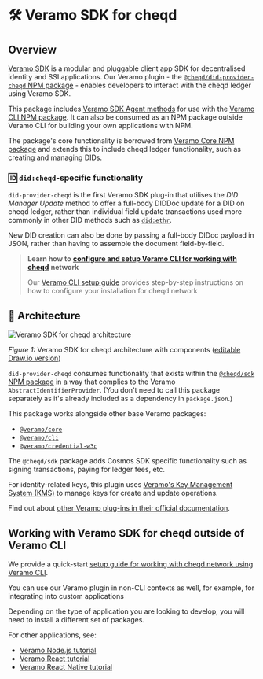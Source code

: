 # 🛠 Veramo SDK for cheqd

## Overview

[Veramo SDK](https://veramo.io/) is a modular and pluggable client app SDK for decentralised identity and SSI applications. Our Veramo plugin - the [`@cheqd/did-provider-cheqd` NPM package](https://www.npmjs.com/package/@cheqd/did-provider-cheqd) - enables developers to interact with the cheqd ledger using Veramo SDK.

This package includes [Veramo SDK Agent methods](https://veramo.io/docs/veramo_agent/plugins) for use with the [Veramo CLI NPM package](https://www.npmjs.com/package/@veramo/cli). It can also be consumed as an NPM package outside Veramo CLI for building your own applications with NPM.

The package's core functionality is borrowed from [Veramo Core NPM package](https://www.npmjs.com/package/@veramo/core) and extends this to include cheqd ledger functionality, such as creating and managing DIDs.

### 🆔 `did:cheqd`-specific functionality

`did-provider-cheqd` is the first Veramo SDK plug-in that utilises the _DID Manager Update_ method to offer a full-body DIDDoc update for a DID on cheqd ledger, rather than individual field update transactions used more commonly in other DID methods such as [`did:ethr`](https://developer.uport.me/ethr-did/docs/index).

New DID creation can also be done by passing a full-body DIDoc payload in JSON, rather than having to assemble the document field-by-field.

> **Learn how to** [**configure and setup Veramo CLI for working with cheqd**](setup.md) **network**
>
> Our [Veramo CLI setup guide](setup.md) provides step-by-step instructions on how to configure your installation for cheqd network

## 📝 Architecture

![Veramo SDK for cheqd architecture](../../../.gitbook/assets/veramo-sdk-for-cheqd-arch.png)

_Figure 1:_ Veramo SDK for cheqd architecture with components ([editable Draw.io version](../../../.gitbook/assets/veramo-sdk-for-cheqd.drawio))

`did-provider-cheqd` consumes functionality that exists within the [`@cheqd/sdk` NPM package](https://www.npmjs.com/package/@cheqd/sdk) in a way that complies to the Veramo `AbstractIdentifierProvider`. (You don't need to call this package separately as it's already included as a dependency in `package.json`.)

This package works alongside other base Veramo packages:

- [`@veramo/core`](https://www.npmjs.com/package/@veramo/core)
- [`@veramo/cli`](https://www.npmjs.com/package/@veramo/cli)
- [`@veramo/credential-w3c`](https://www.npmjs.com/package/@veramo/credential-w3c)

The `@cheqd/sdk` package adds Cosmos SDK specific functionality such as signing transactions, paying for ledger fees, etc.

For identity-related keys, this plugin uses [Veramo's Key Management System (KMS)](https://www.npmjs.com/package/@veramo/key-manager) to manage keys for create and update operations.

Find out about [other Veramo plug-ins in their official documentation](https://veramo.io/docs/veramo_agent/plugins/).

## Working with Veramo SDK for cheqd outside of Veramo CLI

We provide a quick-start [setup guide for working with cheqd network using Veramo CLI](setup.md).

You can use our Veramo plugin in non-CLI contexts as well, for example, for integrating into custom applications

Depending on the type of application you are looking to develop, you will need to install a different set of packages.

For other applications, see:

- [Veramo Node.js tutorial](https://veramo.io/docs/node_tutorials/node_setup_identifiers)
- [Veramo React tutorial](https://veramo.io/docs/react_tutorials/react_setup_resolver)
- [Veramo React Native tutorial](https://veramo.io/docs/react_native_tutorials/react_native_1_setup_identifiers)
